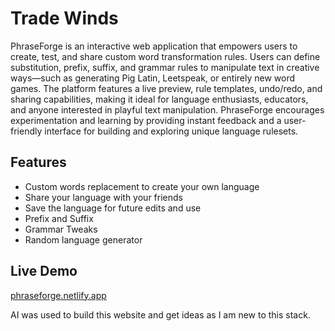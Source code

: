 # Trade Winds
PhraseForge is an interactive web application that empowers users to create, test, and share custom word transformation rules. Users can define substitution, prefix, suffix, and grammar rules to manipulate text in creative ways—such as generating Pig Latin, Leetspeak, or entirely new word games. The platform features a live preview, rule templates, undo/redo, and sharing capabilities, making it ideal for language enthusiasts, educators, and anyone interested in playful text manipulation. PhraseForge encourages experimentation and learning by providing instant feedback and a user-friendly interface for building and exploring unique language rulesets.

## Features
- Custom words replacement to create your own language
- Share your language with your friends
- Save the language for future edits and use
- Prefix and Suffix
- Grammar Tweaks
- Random language generator

## Live Demo
[phraseforge.netlify.app](https://phraseforge.netlify.app/)

AI was used to build this website and get ideas as I am new to this stack.
